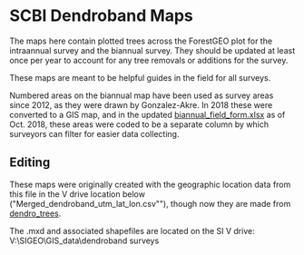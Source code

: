# SCBI Dendroband Maps

The maps here contain plotted trees across the ForestGEO plot for the intraannual survey and the biannual survey. They should be updated at least once per year to account for any tree removals or additions for the survey.

These maps are meant to be helpful guides in the field for all surveys.

Numbered areas on the biannual map have been used as survey areas since 2012, as they were drawn by Gonzalez-Akre. In 2018 these were converted to a GIS map, and in the updated [biannual_field_form.xlsx](https://github.com/SCBI-ForestGEO/Dendrobands/blob/master/protocols_field-resources/field_forms/field_form_biannual.xlsx) as of Oct. 2018, these areas were coded to be a separate column by which surveyors can filter for easier data collecting.


## Editing

These maps were originally created with the geographic location data from this file in the V drive location below ("Merged_dendroband_utm_lat_lon.csv""), though now they are made from  [dendro_trees](https://github.com/SCBI-ForestGEO/Dendrobands/blob/master/data/clean_data_files/dendro_trees.csv).

The .mxd and associated shapefiles are located on the SI V drive: V:\SIGEO\GIS_data\dendroband surveys
